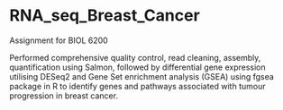 # RNA_seq_Breast_Cancer

Assignment for BIOL 6200

Performed comprehensive quality control, read cleaning, assembly, quantification using Salmon, followed by differential gene expression utilising DESeq2 and Gene Set enrichment analysis (GSEA) using fgsea package in R to identify genes and pathways associated with tumour progression in breast cancer.
